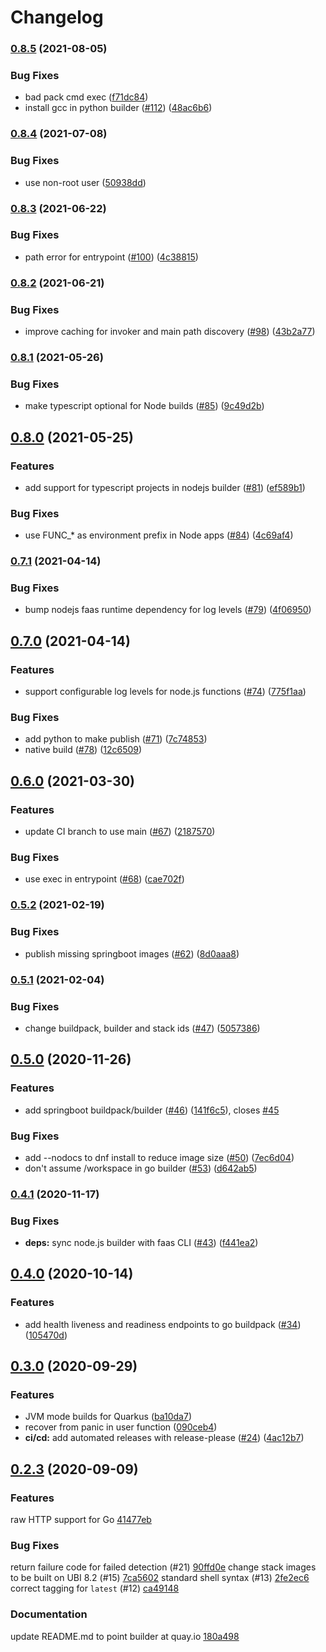 # Changelog

### [0.8.5](https://www.github.com/boson-project/buildpacks/compare/v0.8.4...v0.8.5) (2021-08-05)


### Bug Fixes

* bad pack cmd exec ([f71dc84](https://www.github.com/boson-project/buildpacks/commit/f71dc841784c12788f1db7d844aa0daa4d3562d8))
* install gcc in python builder ([#112](https://www.github.com/boson-project/buildpacks/issues/112)) ([48ac6b6](https://www.github.com/boson-project/buildpacks/commit/48ac6b613516d1646f34e6a67a9f01effe824318))

### [0.8.4](https://www.github.com/boson-project/buildpacks/compare/v0.8.3...v0.8.4) (2021-07-08)


### Bug Fixes

* use non-root user ([50938dd](https://www.github.com/boson-project/buildpacks/commit/50938dda3eff6b4e3cd3968d13d4e71d2d4d1afb))

### [0.8.3](https://www.github.com/boson-project/buildpacks/compare/v0.8.2...v0.8.3) (2021-06-22)


### Bug Fixes

* path error for entrypoint ([#100](https://www.github.com/boson-project/buildpacks/issues/100)) ([4c38815](https://www.github.com/boson-project/buildpacks/commit/4c388153bee7c618d0ba08d14aa70bbeadb124c0))

### [0.8.2](https://www.github.com/boson-project/buildpacks/compare/v0.8.1...v0.8.2) (2021-06-21)


### Bug Fixes

* improve caching for invoker and main path discovery ([#98](https://www.github.com/boson-project/buildpacks/issues/98)) ([43b2a77](https://www.github.com/boson-project/buildpacks/commit/43b2a77c8631cd8d3c87fbf1881ae5642cffb3b5))

### [0.8.1](https://www.github.com/boson-project/buildpacks/compare/v0.8.0...v0.8.1) (2021-05-26)


### Bug Fixes

* make typescript optional for Node builds ([#85](https://www.github.com/boson-project/buildpacks/issues/85)) ([9c49d2b](https://www.github.com/boson-project/buildpacks/commit/9c49d2bf423a99ee4337eac7d8484b56e05b790e))

## [0.8.0](https://www.github.com/boson-project/buildpacks/compare/v0.7.1...v0.8.0) (2021-05-25)


### Features

* add support for typescript projects in nodejs builder ([#81](https://www.github.com/boson-project/buildpacks/issues/81)) ([ef589b1](https://www.github.com/boson-project/buildpacks/commit/ef589b1d8deec4728a45c57bdfa577f3bc4507fa))


### Bug Fixes

* use FUNC_* as environment prefix in Node apps ([#84](https://www.github.com/boson-project/buildpacks/issues/84)) ([4c69af4](https://www.github.com/boson-project/buildpacks/commit/4c69af4edef7abbf9e048fd03190838f81a599be))

### [0.7.1](https://www.github.com/boson-project/buildpacks/compare/v0.7.0...v0.7.1) (2021-04-14)


### Bug Fixes

* bump nodejs faas runtime dependency for log levels ([#79](https://www.github.com/boson-project/buildpacks/issues/79)) ([4f06950](https://www.github.com/boson-project/buildpacks/commit/4f06950391611c7c9749d2c9db816a2d2bb6baf1))

## [0.7.0](https://www.github.com/boson-project/buildpacks/compare/v0.6.0...v0.7.0) (2021-04-14)


### Features

* support configurable log levels for node.js functions ([#74](https://www.github.com/boson-project/buildpacks/issues/74)) ([775f1aa](https://www.github.com/boson-project/buildpacks/commit/775f1aab780c8f8e39a75b797f3edd15aa5a622d))


### Bug Fixes

* add python to make publish ([#71](https://www.github.com/boson-project/buildpacks/issues/71)) ([7c74853](https://www.github.com/boson-project/buildpacks/commit/7c74853eb056d02044a30abf7668d526a15763e8))
* native build ([#78](https://www.github.com/boson-project/buildpacks/issues/78)) ([12c6509](https://www.github.com/boson-project/buildpacks/commit/12c6509a60e2551ac551bba1c78ab5174d152e42))

## [0.6.0](https://www.github.com/boson-project/buildpacks/compare/v0.5.2...v0.6.0) (2021-03-30)


### Features

* update CI branch to use main ([#67](https://www.github.com/boson-project/buildpacks/issues/67)) ([2187570](https://www.github.com/boson-project/buildpacks/commit/2187570488ad7c6d74246f7dac177e8e15421f80))


### Bug Fixes

* use exec in entrypoint ([#68](https://www.github.com/boson-project/buildpacks/issues/68)) ([cae702f](https://www.github.com/boson-project/buildpacks/commit/cae702f583aea7d5fe79dcdec8d184a4104a79e8))

### [0.5.2](https://www.github.com/boson-project/buildpacks/compare/v0.5.1...v0.5.2) (2021-02-19)


### Bug Fixes

* publish missing springboot images ([#62](https://www.github.com/boson-project/buildpacks/issues/62)) ([8d0aaa8](https://www.github.com/boson-project/buildpacks/commit/8d0aaa8dd4d21722c7cbb28838341f98731cf2d4))

### [0.5.1](https://www.github.com/boson-project/buildpacks/compare/v0.5.0...v0.5.1) (2021-02-04)


### Bug Fixes

* change buildpack, builder and stack ids ([#47](https://www.github.com/boson-project/buildpacks/issues/47)) ([5057386](https://www.github.com/boson-project/buildpacks/commit/50573860d262f7c1685d5283288722f2f5f4bc29))

## [0.5.0](https://www.github.com/boson-project/buildpacks/compare/v0.4.1...v0.5.0) (2020-11-26)


### Features

* add springboot buildpack/builder ([#46](https://www.github.com/boson-project/buildpacks/issues/46)) ([141f6c5](https://www.github.com/boson-project/buildpacks/commit/141f6c53a916b3bc41bc4e0fd639c18626ca3d85)), closes [#45](https://www.github.com/boson-project/buildpacks/issues/45)


### Bug Fixes

* add --nodocs to dnf install to reduce image size ([#50](https://www.github.com/boson-project/buildpacks/issues/50)) ([7ec6d04](https://www.github.com/boson-project/buildpacks/commit/7ec6d04e3a90ece91a368824e0d8ac7824c9aee6))
* don't assume /workspace in go builder ([#53](https://www.github.com/boson-project/buildpacks/issues/53)) ([d642ab5](https://www.github.com/boson-project/buildpacks/commit/d642ab50bb363442969753272beb0dd408b771ae))

### [0.4.1](https://www.github.com/boson-project/buildpacks/compare/v0.4.0...v0.4.1) (2020-11-17)


### Bug Fixes

* **deps:** sync node.js builder with faas CLI ([#43](https://www.github.com/boson-project/buildpacks/issues/43)) ([f441ea2](https://www.github.com/boson-project/buildpacks/commit/f441ea227cdbacb03e081b49d30edcda1301843d))

## [0.4.0](https://www.github.com/boson-project/buildpacks/compare/v0.3.2...v0.4.0) (2020-10-14)


### Features

* add health liveness and readiness endpoints to go buildpack ([#34](https://www.github.com/boson-project/buildpacks/issues/34)) ([105470d](https://www.github.com/boson-project/buildpacks/commit/105470db93f200e23f63a46f034ed1de06ed0c97))

## [0.3.0](https://www.github.com/boson-project/buildpacks/compare/v0.2.3...v0.3.0) (2020-09-29)


### Features

* JVM mode builds for Quarkus ([ba10da7](https://www.github.com/boson-project/buildpacks/commit/ba10da7eb9d9db9c0d21d0722083fe439d282de3))
* recover from panic in user function ([090ceb4](https://www.github.com/boson-project/buildpacks/commit/090ceb48fe6fc118a14eebe81b4fb89775e0e1a9))
* **ci/cd:** add automated releases with release-please ([#24](https://www.github.com/boson-project/buildpacks/issues/24)) ([4ac12b7](https://www.github.com/boson-project/buildpacks/commit/4ac12b7029e92030704e5112009445fd62f2a586))

## [0.2.3](https://www.github.com/boson-project/buildpacks/compare/v0.1.0...v0.2.3) (2020-09-09)


### Features

 raw HTTP support for Go [41477eb](https://github.com/boson-project/buildpacks/commit/41477eb15a85755c803181b21bc20dcb8fdc8ddf)

 ### Bug Fixes

return failure code for failed detection (#21) [90ffd0e](https://github.com/boson-project/buildpacks/commit/90ffd0e32b26318a924ce120d53550eb8bcbec41)
change stack images to be built on UBI 8.2 (#15) [7ca5602](https://github.com/boson-project/buildpacks/commit/7ca5602c15ba6b6e091b2d87e137a08ec026865a)
standard shell syntax (#13) [2fe2ec6](https://github.com/boson-project/buildpacks/commit/2fe2ec69793c58c136ec14133c987596f8229d14)
correct tagging for `latest` (#12) [ca49148](https://github.com/boson-project/buildpacks/commit/ca491489233c6b0a1481e214b2bc1a850681ec8a)

### Documentation

update README.md to point builder at quay.io [180a498](https://github.com/boson-project/buildpacks/commit/180a498ddf22e126842afe201b79168a28f8fb8a)
